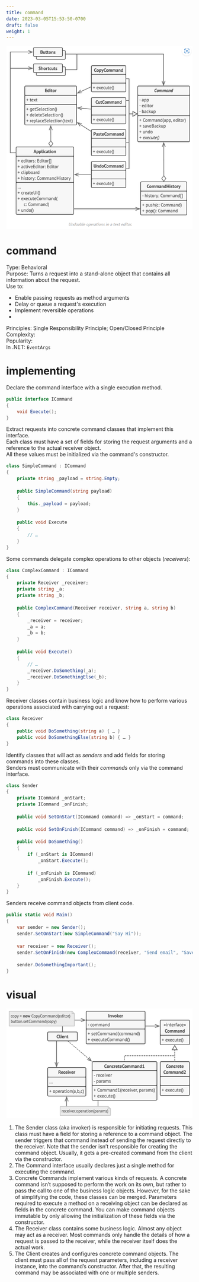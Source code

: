 ```yaml
---
title: command
date: 2023-03-05T15:53:50-0700
draft: false
weight: 1
---
```


![](./Behavioral_Command-image1.png)

# command
Type:  Behavioral  
Purpose: Turns a request into a stand-alone object that contains all information about the request.  
Use to:
- Enable passing requests as method arguments
- Delay or queue a request's execution
- Implement reversible operations  
- 
Principles: Single Responsibility Principle; Open/Closed Principle  
Complexity:  
Popularity:  
In .NET:  `EventArgs`  

# implementing
Declare the command interface with a single execution method.
```cs
public interface ICommand
{
    void Execute();
}
```

Extract requests into concrete command classes that implement this interface.  
Each class must have a set of fields for storing the request arguments and a reference to the actual receiver object.  
All these values must be initialized via the command's constructor.  
```cs
class SimpleCommand : ICommand
{
    private string _payload = string.Empty;

    public SimpleCommand(string payload)
    {
        this._payload = payload;
    }

    public void Execute
    {
        // …
    }
}
```

Some commands delegate complex operations to other objects (*receivers*):
```cs
class ComplexCommand : ICommand
{
    private Receiver _receiver;
    private string _a;
    private string _b;

    public ComplexCommand(Receiver receiver, string a, string b)
    {
        _receiver = receiver;
        _a = a;
        _b = b;
    }

    public void Execute()
    {
        // …
        _receiver.DoSomething(_a);
        _receiver.DoSomethingElse(_b);
    }
}
```

Receiver classes contain business logic and know how to perform various operations associated with carrying out a request:
```cs
class Receiver
{
    public void DoSomething(string a) { … }
    public void DoSomethingElse(string b) { … }
}
```
Identify classes that will act as *senders* and add fields for storing commands into these classes.  
Senders must communicate with their *commands* only via the command interface.  
```cs
class Sender
{
    private ICommand _onStart;
    private ICommand _onFinish;

    public void SetOnStart(ICommand command) => _onStart = command;

    public void SetOnFinish(ICommand command) => _onFinish = command;

    public void DoSomething()
    {
        if (_onStart is ICommand)
            _onStart.Execute();

        if (_onFinish is ICommand)
            _onFinish.Execute();
    }
}
```

Senders receive command objects from client code.
```cs
public static void Main()
{
    var sender = new Sender();
    sender.SetOnStart(new SimpleCommand("Say Hi"));

    var receiver = new Receiver();
    sender.SetOnFinish(new ComplexCommand(receiver, "Send email", "Save report"));

    sender.DoSomethingImportant();
}
```

# visual
![Structure of the Command design pattern](./Behavioral_Command-image2.png)

1. The Sender class (aka invoker) is responsible for initiating requests. This class must have a field for storing a reference to a command object. The sender triggers that command instead of sending the request directly to the receiver. Note that the sender isn’t responsible for creating the command object. Usually, it gets a pre-created command from the client via the constructor.
2. The Command interface usually declares just a single method for executing the command.  
3. Concrete Commands implement various kinds of requests. A concrete command isn’t supposed to perform the work on its own, but rather to pass the call to one of the business logic objects. However, for the sake of simplifying the code, these classes can be merged.  Parameters required to execute a method on a receiving object can be declared as fields in the concrete command. You can make command objects immutable by only allowing the initialization of these fields via the constructor.  
4. The Receiver class contains some business logic. Almost any object may act as a receiver. Most commands only handle the details of how a request is passed to the receiver, while the receiver itself does the actual work.  
5. The Client creates and configures concrete command objects. The client must pass all of the request parameters, including a receiver instance, into the command’s constructor. After that, the resulting command may be associated with one or multiple senders.  

